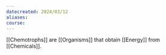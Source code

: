 ```yaml
---
datecreated: 2024/03/12
aliases: 
course:
---
```

[[Chemotrophs]] are [[Organisms]] that obtain [[Energy]] from [[Chemicals]].